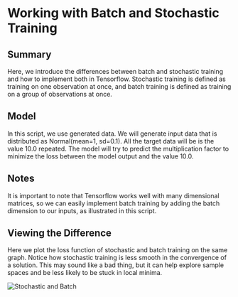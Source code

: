 # Working with Batch and Stochastic Training

## Summary

Here, we introduce the differences between batch and stochastic training and how to implement both in Tensorflow. Stochastic training is defined as training on one observation at once, and batch training is defined as training on a group of observations at once.

## Model
In this script, we use generated data.  We will generate input data that is distributed as Normal(mean=1, sd=0.1).  All the target data will be is the value 10.0 repeated.  The model will try to predict the multiplication factor to minimize the loss between the model output and the value 10.0.

## Notes

It is important to note that Tensorflow works well with many dimensional matrices, so we can easily implement batch training by adding the batch dimension to our inputs, as illustrated in this script.

## Viewing the Difference

Here we plot the loss function of stochastic and batch training on the same graph.  Notice how stochastic training is less smooth in the convergence of a solution.  This may sound like a bad thing, but it can help explore sample spaces and be less likely to be stuck in local minima.

![Stochastic and Batch](http://fromdata.org/wp-content/uploads/2016/07/B05480_02_06.png "Stochastic and Batch Loss")
